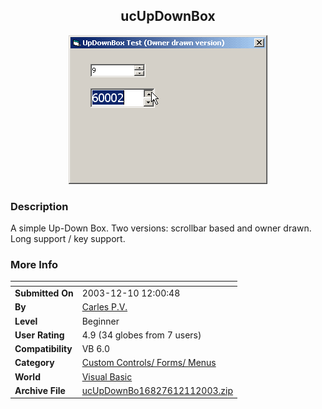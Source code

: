 ﻿<div align="center">

## ucUpDownBox

<img src="PIC2003128167163752.gif">
</div>

### Description

A simple Up-Down Box. Two versions: scrollbar based and owner drawn. Long support / key support.
 
### More Info
 


<span>             |<span>
---                |---
**Submitted On**   |2003-12-10 12:00:48
**By**             |[Carles P\.V\.](https://github.com/Planet-Source-Code/PSCIndex/blob/master/ByAuthor/carles-p-v.md)
**Level**          |Beginner
**User Rating**    |4.9 (34 globes from 7 users)
**Compatibility**  |VB 6\.0
**Category**       |[Custom Controls/ Forms/  Menus](https://github.com/Planet-Source-Code/PSCIndex/blob/master/ByCategory/custom-controls-forms-menus__1-4.md)
**World**          |[Visual Basic](https://github.com/Planet-Source-Code/PSCIndex/blob/master/ByWorld/visual-basic.md)
**Archive File**   |[ucUpDownBo16827612112003\.zip](https://github.com/Planet-Source-Code/carles-p-v-ucupdownbox__1-50379/archive/master.zip)








